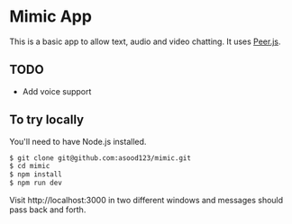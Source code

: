 # Mimic App

This is a basic app to allow text, audio and video chatting. It uses [Peer.js](http://peerjs.com).

## TODO

- Add voice support

## To try locally

You'll need to have Node.js installed.

```bash
$ git clone git@github.com:asood123/mimic.git
$ cd mimic
$ npm install
$ npm run dev
```

Visit http://localhost:3000 in two different windows and messages should pass back and forth.
